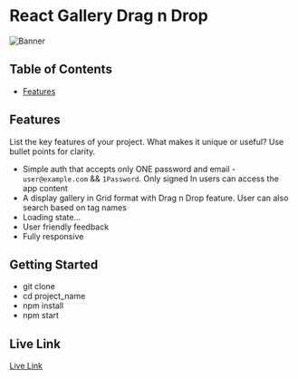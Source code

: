 # React Gallery Drag n Drop 

![Banner](Home.png)

## Table of Contents

- [Features](#features)


## Features

List the key features of your project. What makes it unique or useful? Use bullet points for clarity.

- Simple auth that accepts only ONE password and email - `user@example.com` && `1Password`. Only signed In users can access the app content
- A display gallery in Grid format with Drag n Drop feature. User can also search based on tag names
- Loading state...
- User friendly feedback
- Fully responsive

## Getting Started
- git clone
- cd project_name
- npm install
- npm start

## Live Link
[Live Link](https://vercel.com/kagedevio/hngx-stage-trois)